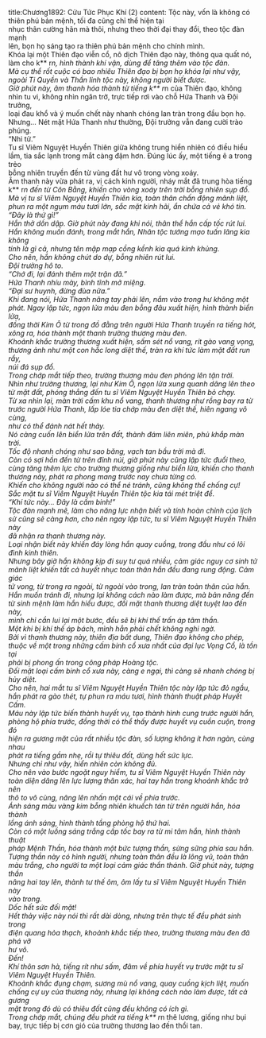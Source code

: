 title:Chương1892: Cửu Tức Phục Khí (2)
content:
Tộc này, vốn là không có thiên phú bản mệnh, tối đa cũng chỉ thể hiện tại<br>nhục thân cường hãn mà thôi, nhưng theo thời đại thay đổi, theo tộc đàn mạnh<br>lên, bọn họ sáng tạo ra thiên phú bản mệnh cho chính mình.<br>Khóa lại một Thiên đạo viễn cổ, nô dịch Thiên đạo này, thông qua quất nó,<br>làm cho k** r*n, hình thành khí vận, dùng để tăng thêm vào tộc đàn.<br>Mà cụ thể rốt cuộc có bao nhiêu Thiên đạo bị bọn họ khóa lại như vậy,<br>ngoài Ti Quyền và Thần linh tộc này, không người biết được.<br>Giờ phút này, âm thanh hóa thành từ tiếng k** r*n của Thiên đạo, không<br>nhìn tu vi, không nhìn ngăn trở, trực tiếp rơi vào chỗ Hứa Thanh và Đội trưởng,<br>loại đau khổ và ý muốn chết này nhanh chóng lan tràn trong đầu bọn họ.<br>Nhưng… Nét mặt Hứa Thanh như thường, Đội trưởng vẫn đang cười trào<br>phúng.<br>“Nhi tử.”<br>Tu sĩ Viêm Nguyệt Huyền Thiên giữa không trung hiển nhiên có điều hiểu<br>lầm, tia sắc lạnh trong mắt càng đậm hơn. Đúng lúc ấy, một tiếng ê a trong trẻo<br>bỗng nhiên truyền đến từ vùng đất hư vô trong vòng xoáy.<br>Âm thanh này vừa phát ra, vị cách kinh người, nháy mắt đã trung hòa tiếng<br>k** r*n đến từ Côn Bằng, khiến cho vòng xoáy trên trời bỗng nhiên sụp đổ.<br>Mà vị tu sĩ Viêm Nguyệt Huyền Thiên kia, toàn thân chấn động mãnh liệt,<br>phun ra một ngụm máu tươi lớn, sắc mặt kinh hãi, ẩn chứa cả vẻ khó tin.<br>“Đây là thứ gì!”<br>Hắn thở dồn dập. Giờ phút này đang khi nói, thân thể hắn cấp tốc rút lui.<br>Hắn không muốn đánh, trong mắt hắn, Nhân tộc tướng mạo tuấn lãng kia không<br>tính là gì cả, nhưng tên mập mạp cồng kềnh kia quá kinh khủng.<br>Cho nên, hắn không chút do dự, bỗng nhiên rút lui.<br>Đội trưởng hô to.<br>“Chớ đi, lại đánh thêm một trận đã.”<br>Hứa Thanh nhíu mày, bình tĩnh mở miệng.<br>“Đại sư huynh, đừng đùa nữa.”<br>Khi đang nói, Hứa Thanh nâng tay phải lên, nắm vào trong hư không một<br>phát. Ngay lập tức, ngọn lửa màu đen bỗng đâu xuất hiện, hình thành biển lửa,<br>đồng thời Kim Ô từ trong đồ đằng trên người Hứa Thanh truyền ra tiếng hót,<br>xông ra, hóa thành một thanh trường thương màu đen.<br>Khoảnh khắc trường thương xuất hiện, sấm sét nổ vang, rít gào vang vọng,<br>thương ảnh như một con hắc long diệt thế, tràn ra khí tức làm mặt đất run rẩy,<br>núi đá sụp đổ.<br>Trong chớp mắt tiếp theo, trường thương màu đen phóng lên tận trời.<br>Nhìn như trường thương, lại như Kim Ô, ngọn lửa xung quanh dâng lên theo<br>từ mặt đất, phóng thẳng đến tu sĩ Viêm Nguyệt Huyền Thiên bỏ chạy.<br>Từ xa nhìn lại, màn trời cấm khu nổ vang, thanh thương như rồng bay ra từ<br>trước người Hứa Thanh, lấp lóe tia chớp màu đen diệt thế, hiên ngang vô cùng,<br>như có thể đánh nát hết thảy.<br>Nó càng cuốn lên biển lửa trên đất, thành đám liên miên, phủ khắp màn trời.<br>Tốc độ nhanh chóng như sao băng, vạch tan bầu trời mà đi.<br>Còn có sợi hồn đến từ trên đỉnh núi, giờ phút này cũng lập tức đuổi theo,<br>cùng tăng thêm lực cho trường thương giống như biển lửa, khiến cho thanh<br>thương này, phát ra phong mang trước nay chưa từng có.<br>Khiến cho không người nào có thể né tránh, cũng không thể chống cự!<br>Sắc mặt tu sĩ Viêm Nguyệt Huyền Thiên tộc kia tái mét triệt để.<br>“Khí tức này... Đây là cấm binh!”<br>Tộc đàn mạnh mẽ, làm cho năng lực nhận biết và tính hoàn chỉnh của lịch<br>sử cũng sẽ càng hơn, cho nên ngay lập tức, tu sĩ Viêm Nguyệt Huyền Thiên này<br>đã nhận ra thanh thương này.<br>Loại nhận biết này khiến đáy lòng hắn quay cuồng, trong đầu như có lôi<br>đình kinh thiên.<br>Nhưng bây giờ hắn không kịp đi suy tư quá nhiều, cảm giác nguy cơ sinh tử<br>mãnh liệt khiến tất cả huyết nhục toàn thân hắn đều đang rung động. Cảm giác<br>tử vong, từ trong ra ngoài, từ ngoài vào trong, lan tràn toàn thân của hắn.<br>Hắn muốn tránh đi, nhưng lại không cách nào làm được, mà bản năng đến<br>từ sinh mệnh làm hắn hiểu được, đối mặt thanh thương diệt tuyệt lao đến này,<br>mình chỉ cần lui lại một bước, đều sẽ bị khí thế trấn áp tâm thần.<br>Một khi bị khí thế áp bách, mình hẳn phải chết không nghi ngờ.<br>Bởi vì thanh thương này, thiên địa bất dung, Thiên đạo không cho phép,<br>thuộc về một trong những cấm binh cổ xưa nhất của đại lục Vọng Cổ, là tồn tại<br>phải bị phong ấn trong công pháp Hoàng tộc.<br>Đối mặt loại cấm binh cổ xưa này, càng e ngại, thì càng sẽ nhanh chóng bị<br>hủy diệt.<br>Cho nên, hai mắt tu sĩ Viêm Nguyệt Huyền Thiên tộc này lập tức đỏ ngầu,<br>hắn phát ra gào thét, tự phun ra máu tươi, hình thành thuật pháp Huyết Cấm.<br>Máu này lập tức biến thành huyết vụ, tạo thành hình cung trước người hắn,<br>phòng hộ phía trước, đồng thời có thể thấy được huyết vụ cuồn cuộn, trong đó<br>hiện ra gương mặt của rất nhiều tộc đàn, số lượng không ít hơn ngàn, cùng nhau<br>phát ra tiếng gầm nhẹ, rồi tự thiêu đốt, dùng hết sức lực.<br>Nhưng chỉ như vậy, hiển nhiên còn không đủ.<br>Cho nên vào bước ngoặt nguy hiểm, tu sĩ Viêm Nguyệt Huyền Thiên này<br>toàn diện dâng lên lực lượng thân xác, hai tay hắn trong khoảnh khắc trở nên<br>thô to vô cùng, nâng lên nhấn một cái về phía trước.<br>Ánh sáng màu vàng kim bỗng nhiên khuếch tán từ trên người hắn, hóa thành<br>lồng ánh sáng, hình thành tầng phòng hộ thứ hai.<br>Còn có một luồng sáng trắng cấp tốc bay ra từ mi tâm hắn, hình thành thuật<br>pháp Mệnh Thần, hóa thành một bức tượng thần, sừng sững phía sau hắn.<br>Tượng thần này có hình người, nhưng toàn thân đều là lông vũ, toàn thân<br>màu trắng, cho người ta một loại cảm giác thần thánh. Giờ phút này, tượng thần<br>nâng hai tay lên, thành tư thế ôm, ôm lấy tu sĩ Viêm Nguyệt Huyền Thiên này<br>vào trong.<br>Dốc hết sức đối mặt!<br>Hết thảy việc này nói thì rất dài dòng, nhưng trên thực tế đều phát sinh trong<br>điện quang hỏa thạch, khoảnh khắc tiếp theo, trường thương màu đen đã phá vỡ<br>hư vô.<br>Đến!<br>Khí thôn sơn hà, tiếng rít như sấm, đâm về phía huyết vụ trước mặt tu sĩ<br>Viêm Nguyệt Huyền Thiên.<br>Khoảnh khắc đụng chạm, sương mù nổ vang, quay cuồng kịch liệt, muốn<br>chống cự uy của thương này, nhưng lại không cách nào làm được, tất cả gương<br>mặt trong đó dù có thiêu đốt cũng đều không có ích gì.<br>Trong chớp mắt, chúng đều phát ra tiếng k** r*n thê lương, giống như bụi<br>bay, trực tiếp bị cơn gió của trường thương lao đến thổi tan.